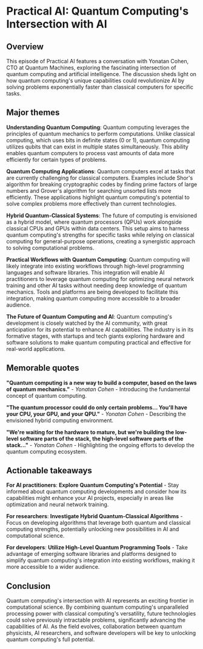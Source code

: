 # Practical AI: Quantum Computing's Intersection with AI

## Overview

This episode of Practical AI features a conversation with Yonatan Cohen, CTO at Quantum Machines, exploring the fascinating intersection of quantum computing and artificial intelligence. The discussion sheds light on how quantum computing's unique capabilities could revolutionize AI by solving problems exponentially faster than classical computers for specific tasks.

## Major themes

**Understanding Quantum Computing**: Quantum computing leverages the principles of quantum mechanics to perform computations. Unlike classical computing, which uses bits in definite states (0 or 1), quantum computing utilizes qubits that can exist in multiple states simultaneously. This ability enables quantum computers to process vast amounts of data more efficiently for certain types of problems.

**Quantum Computing Applications**: Quantum computers excel at tasks that are currently challenging for classical computers. Examples include Shor's algorithm for breaking cryptographic codes by finding prime factors of large numbers and Grover's algorithm for searching unsorted lists more efficiently. These applications highlight quantum computing's potential to solve complex problems more effectively than current technologies.

**Hybrid Quantum-Classical Systems**: The future of computing is envisioned as a hybrid model, where quantum processors (QPUs) work alongside classical CPUs and GPUs within data centers. This setup aims to harness quantum computing's strengths for specific tasks while relying on classical computing for general-purpose operations, creating a synergistic approach to solving computational problems.

**Practical Workflows with Quantum Computing**: Quantum computing will likely integrate into existing workflows through high-level programming languages and software libraries. This integration will enable AI practitioners to leverage quantum computing for optimizing neural network training and other AI tasks without needing deep knowledge of quantum mechanics. Tools and platforms are being developed to facilitate this integration, making quantum computing more accessible to a broader audience.

**The Future of Quantum Computing and AI**: Quantum computing's development is closely watched by the AI community, with great anticipation for its potential to enhance AI capabilities. The industry is in its formative stages, with startups and tech giants exploring hardware and software solutions to make quantum computing practical and effective for real-world applications.

## Memorable quotes

**"Quantum computing is a new way to build a computer, based on the laws of quantum mechanics."** - *Yonatan Cohen* - Introducing the fundamental concept of quantum computing.

**"The quantum processor could do only certain problems... You'll have your CPU, your GPU, and your QPU."** - *Yonatan Cohen* - Describing the envisioned hybrid computing environment.

**"We're waiting for the hardware to mature, but we're building the low-level software parts of the stack, the high-level software parts of the stack..."** - *Yonatan Cohen* - Highlighting the ongoing efforts to develop the quantum computing ecosystem.

## Actionable takeaways

**For AI practitioners**: **Explore Quantum Computing's Potential** - Stay informed about quantum computing developments and consider how its capabilities might enhance your AI projects, especially in areas like optimization and neural network training.

**For researchers**: **Investigate Hybrid Quantum-Classical Algorithms** - Focus on developing algorithms that leverage both quantum and classical computing strengths, potentially unlocking new possibilities in AI and computational science.

**For developers**: **Utilize High-Level Quantum Programming Tools** - Take advantage of emerging software libraries and platforms designed to simplify quantum computing's integration into existing workflows, making it more accessible to a wider audience.

## Conclusion

Quantum computing's intersection with AI represents an exciting frontier in computational science. By combining quantum computing's unparalleled processing power with classical computing's versatility, future technologies could solve previously intractable problems, significantly advancing the capabilities of AI. As the field evolves, collaboration between quantum physicists, AI researchers, and software developers will be key to unlocking quantum computing's full potential.
